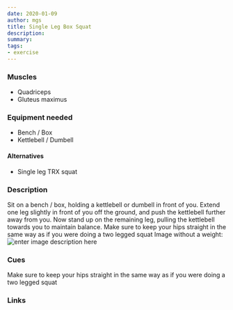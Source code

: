 ```yaml
---
date: 2020-01-09
author: mgs
title: Single Leg Box Squat
description: 
summary: 
tags: 
- exercise
---
```

### Muscles
- Quadriceps
- Gluteus maximus
### Equipment needed
-	Bench / Box
-	Kettlebell / Dumbell
#### Alternatives
- Single leg TRX squat
### Description
Sit on a bench / box, holding a kettlebell or dumbell in front of you. Extend one leg slightly in front of you off the ground, and push the kettlebell further away from you. Now stand up on the remaining leg, pulling the kettlebell towards you to maintain balance.
Make sure to keep your hips straight in the same way as if you were doing a two legged squat
Image without a weight:
![enter image description here](https://www.bing.com/th?id=OIP.6rKj0R86gWF7AzZIPLKekgHaFx&w=160&h=124&rs=1&qlt=80&pid=3.1)
### Cues
Make sure to keep your hips straight in the same way as if you were doing a two legged squat
### Links

<!--stackedit_data:
eyJoaXN0b3J5IjpbLTEyMjE4Mjg1NjYsLTg1NTc0MzMyNF19
-->
